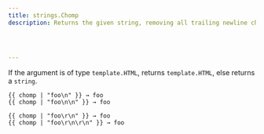 ```yaml
---
title: strings.Chomp
description: Returns the given string, removing all trailing newline characters and carriage returns.




---
```


If the argument is of type `template.HTML`, returns `template.HTML`, else returns a `string`.

```go-html-template
{{ chomp | "foo\n" }} → foo
{{ chomp | "foo\n\n" }} → foo

{{ chomp | "foo\r\n" }} → foo
{{ chomp | "foo\r\n\r\n" }} → foo
```
